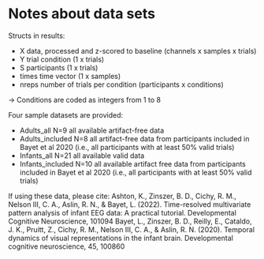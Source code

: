 # Notes about data sets

Structs in results:
- X data, processed and z-scored to baseline (channels x samples x trials)
- Y trial condition (1 x trials)
- S participants (1 x trials)
- times time vector (1 x samples)
- nreps number of trials per condition (participants x conditions)

-> Conditions are coded as integers from 1 to 8

Four sample datasets are provided: 
- Adults_all N=9 all available artifact-free data
- Adults_included N=8 all artifact-free data from participants included in Bayet et al 2020 (i.e., all participants with at least 50% valid trials)
- Infants_all N=21 all available valid data
- Infants_included N=10 all available artifact free data from participants included in Bayet et al 2020 (i.e., all participants with at least 50% valid trials)

If using these data, please cite:
  Ashton, K., Zinszer, B. D., Cichy, R. M., Nelson III, C. A., Aslin, R. N., & Bayet, L. (2022). Time-resolved multivariate pattern analysis of infant EEG data: A practical tutorial. Developmental Cognitive Neuroscience, 101094
  Bayet, L., Zinszer, B. D., Reilly, E., Cataldo, J. K., Pruitt, Z., Cichy, R. M., Nelson III, C. A., & Aslin, R. N. (2020). Temporal dynamics of visual representations in the infant brain. Developmental cognitive neuroscience, 45, 100860 








